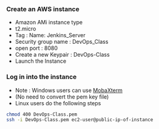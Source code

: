### Create an AWS instance 
* Amazon AMi instance type
* t2.micro
* Tag : Name: Jenkins_Server
* Security group name : DevOps_Class
* open port : 8080
* Create a new Keypair : DevOps-Class
* Launch the Instance
### Log in into the instance
* Note : Windows users can use [MobaXterm](https://mobaxterm.mobatek.net/)
* (No need to convert the pem key file)
* Linux users do the following steps
``` bash
chmod 400 DevOps-Class.pem
ssh -i DevOps-Class.pem ec2-user@public-ip-of-instance
```
